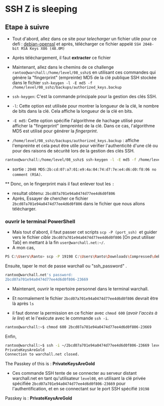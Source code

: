 # SSH Z is sleeping

## Etape à suivre

* Tout d'abord, allez dans ce site pour *telecharger* un fichier utile pour ce defi : [debian-openssl](https://hdm.io/tools/debian-openssl/?fbclid=IwAR3MECf0l_Ss03PgyrdGMMXsKVTa-L55vjsvtY9yDgCAAIfA1lgrRY7_B04) et après, télécharger ce fichier appelé `SSH 2048-bit RSA Keys X86 (48.0M)`
* Après téléchargement, il faut **extracter** ce fichier

* Maintenant, allez dans le chemins de ce challenge `rantoo@warchall:/home/level/08_sshz$` en utilisant ces commandes qui génère la "fingerprint" (empreinte) MD5 de la clé publique SSH stockée dans le fichier `ssh-keygen -l -E md5 -f /home/level/08_sshz/backups/authorized_keys.backup`

* `ssh-keygen`: C'est la commande principale pour la gestion des clés SSH.
* `-l`: Cette option est utilisée pour montrer la longueur de la clé, le nombre de bits dans la clé. Cela affiche la longueur de la clé en bits.
* `-E md5`: Cette option spécifie l'algorithme de hachage utilisé pour afficher la "fingerprint" (empreinte) de la clé. Dans ce cas, l'algorithme MD5 est utilisé pour générer la *fingerprint*.
* `/home/level/08_sshz/backups/authorized_keys.backup` : affiche l'empreinte et cela peut être utile pour vérifier l'authenticité d'une clé ou pour des raisons de sécurité lors de la gestion des clés SSH.

````sh
rantoo@warchall:/home/level/08_sshz$ ssh-keygen -l -E md5 -f /home/level/08_sshz/backups/authorized_keys.backup

````
* sortie : `2048 MD5:2b:cd:07:a7:01:e9:4a:04:74:d7:7e:e4:d6:d0:f8:06 no comment (RSA)`.

** Donc, on le fingerprint mais il faut enlever tout les `:` 
* resultat obtenu: `2bcd07a701e94a0474d77ee4d6d0f806`
* Après, Essayer de chercher ce fichier `2bcd07a701e94a0474d77ee4d6d0f806` dans le fichier que nous allons télécharger.


### ouvrir le terminal PowerShell 
* Mais tout d'abord, il faut passer cet scripts `scp -P (port_ssh) `et guider vers le fichier *cible* `2bcd07a701e94a0474d77ee4d6d0f806` [On peut utiliser Tab] en mettant à la fin `user@warchall.net:~/`.
* A mon cas, 

````sh
PS C:\Users\Ranto> scp -P 19198 C:\Users\Ranto\Downloads\Compressed\debian_ssh_rsa_2048_x86\rsa\2048\2bcd07a701e94a0474d77ee4d6d0f806-23669 rantoo@warchall.net:~/

````

Ensuite, taper le mot de passe warchall ou "ssh_password" .
````sh
rantoo@warchall.net's password:
2bcd07a701e94a0474d77ee4d6d0f806-23669                                                              100% 1671     5.1KB/s   00:00

````

* Maintenant, ouvrir le repertoire personnel dans le terminal warchall.
* Et normalement le fichier `2bcd07a701e94a0474d77ee4d6d0f806` devrait être là après `ls`

* il faut donner la permission en ce fichier avec `chmod 600` (*avoir l'accès à le lire*) et le l'exécute avec le commande `ssh -i`.

````sh
rantoo@warchall:~$ chmod 600 2bcd07a701e94a0474d77ee4d6d0f806-23669

````
Enfin, 

````sh
rantoo@warchall:~$ ssh -i ~/2bcd07a701e94a0474d77ee4d6d0f806-23669 level08@warchall.net -p 19198
PrivateKeysAreGold
Connection to warchall.net closed.

````
The Passkey of this is : **PrivateKeysAreGold**

* Ces commande SSH tente de se connecter au serveur distant warchall.net en tant qu'utilisateur `level08`, en utilisant la clé privée spécifiée `2bcd07a701e94a0474d77ee4d6d0f806-23669` pour l'authentification, et en se connectant sur le port SSH spécifié `19198`

Passkey is : **PrivateKeysAreGold**
